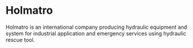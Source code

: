 # Holmatro
Holmatro is an international company producing hydraulic equipment and system for industrial application and emergency services using hydraulic rescue tool.
